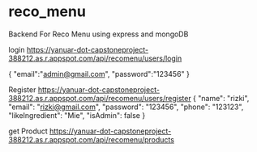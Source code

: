 # reco_menu
Backend For Reco Menu using express and mongoDB 

login
https://yanuar-dot-capstoneproject-388212.as.r.appspot.com/api/recomenu/users/login

{
    "email":"admin@gmail.com",
    "password":"123456"
}

Register 
https://yanuar-dot-capstoneproject-388212.as.r.appspot.com/api/recomenu/users/register
{
    "name": "rizki",
    "email": "rizki@gmail.com",
    "password": "123456",
    "phone": "123123",
    "likeIngredient": "Mie",
    "isAdmin": false
}


get Product
https://yanuar-dot-capstoneproject-388212.as.r.appspot.com/api/recomenu/products


